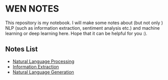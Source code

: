 # WEN NOTES

This repository is my notebook. I will make some notes about (but not only ) NLP (such as information extraction, sentiment analysis etc.) and machine learning or deep learning here. Hope that it can be helpful for you :).

## Notes List
- [Natural Language Processing](https://github.com/HughWen/wen_notes/blob/master/NLP.md)
- [Information Extraction](https://github.com/HughWen/wen_notes/blob/master/IE.md)
- [Natural Language Generation](https://github.com/HughWen/wen_notes/blob/master/NLG.md)